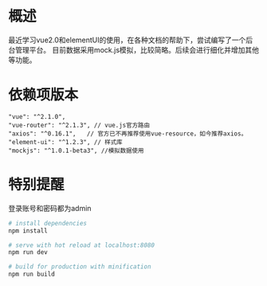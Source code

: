 # 概述
最近学习vue2.0和elementUI的使用，在各种文档的帮助下，尝试编写了一个后台管理平台。
目前数据采用mock.js模拟，比较简略。后续会进行细化并增加其他等功能。
# 依赖项版本
    "vue": "^2.1.0",
    "vue-router": "^2.1.3", // vue.js官方路由
    "axios": "^0.16.1",   // 官方已不再推荐使用vue-resource，如今推荐axios。
    "element-ui": "^1.2.3", // 样式库
    "mockjs": "^1.0.1-beta3", //模拟数据使用
    
# 特别提醒
登录账号和密码都为admin
 
``` bash
# install dependencies
npm install

# serve with hot reload at localhost:8080
npm run dev

# build for production with minification
npm run build
```
